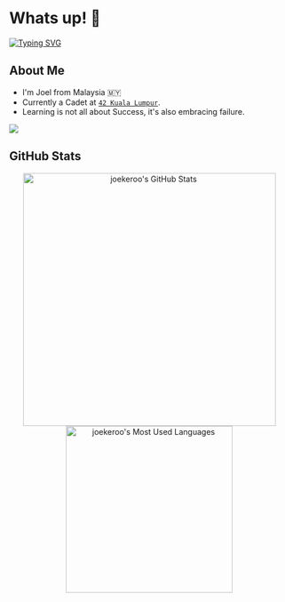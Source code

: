 # Whats up! 🫡

[![Typing SVG](https://readme-typing-svg.herokuapp.com?font=Fira+Code&pause=500&random=false&width=435&lines=Joel+|+42KL+Cadet;Honestly,+this+is+so+COOL;Thank+You+hyun-zhe)](https://git.io/typing-svg)

## About Me

- I'm Joel from Malaysia 🇲🇾
- Currently a Cadet at [`42 Kuala Lumpur`](https://42kl.edu.my/about-us/).
- Learning is not all about Success, it's also embracing failure.

<a href="https://github.com/antonkomarev/github-profile-views-counter"><img src="https://komarev.com/ghpvc/?username=joekeroo&style=for-the-badge"></a>

## GitHub Stats

<p align="center">
	<img src="https://github-readme-stats.vercel.app/api?username=joekeroo&custom_title=joekeroo&hide_border=true&hide=issues&show_icons=true&count_private=true&theme=dark" width="455" alt="joekeroo's GitHub Stats"/>
	<img src="https://github-readme-stats.vercel.app/api/top-langs?username=joekeroo&hide_border=true&show_icons=truecount_private=true&layout=compact&theme=dark" width="300" alt="joekeroo's Most Used Languages"/>
</p>
